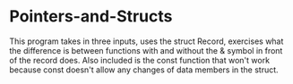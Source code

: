# Pointers-and-Structs
This program takes in three inputs, uses the struct Record, exercises what the difference is between functions with and without the &amp; symbol in front of the record does.  Also included is the const function that won't work because const doesn't allow any changes of data members in the struct.
